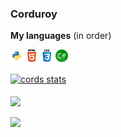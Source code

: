### Corduroy

**My languages** (in order)

<code><img height="20" src="https://raw.githubusercontent.com/github/explore/80688e429a7d4ef2fca1e82350fe8e3517d3494d/topics/python/python.png"></code>
<code><img height="20" src="https://raw.githubusercontent.com/github/explore/80688e429a7d4ef2fca1e82350fe8e3517d3494d/topics/html/html.png"></code>
<code><img height="20" src="https://raw.githubusercontent.com/github/explore/80688e429a7d4ef2fca1e82350fe8e3517d3494d/topics/css/css.png"></code>
<code><img height="20" src="https://raw.githubusercontent.com/github/explore/80688e429a7d4ef2fca1e82350fe8e3517d3494d/topics/csharp/csharp.png"></code>

<a href="https://github.com/corduroypython">
  <img align="center" src="https://github-readme-stats.vercel.app/api?username=corduroypython&show_icons=true&include_all_commits=true&show_icons=true&title_color=fff&icon_color=79ff97&text_color=9f9f9f&bg_color=151515" alt="cords stats" />
</a>
<br><br>
<a href="https://github.com/corduroypython?tab=repositories">
  <img align="center" src="https://github-readme-stats.vercel.app/api/top-langs/?username=corduroypython&layout=compact&show_icons=true&title_color=fff&icon_color=79ff97&text_color=9f9f9f&bg_color=151515" />
</a>
<br>
</br>
<img src="https://media.discordapp.net/attachments/796066552633622548/816457226964303912/deploys.gif"></code>
